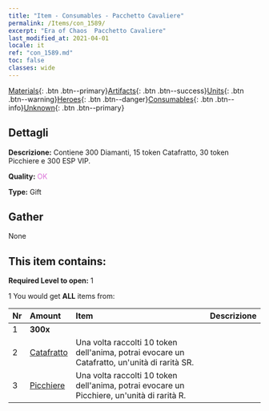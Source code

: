 ```yaml
---
title: "Item - Consumables - Pacchetto Cavaliere"
permalink: /Items/con_1589/
excerpt: "Era of Chaos  Pacchetto Cavaliere"
last_modified_at: 2021-04-01
locale: it
ref: "con_1589.md"
toc: false
classes: wide
---
```

 [Materials](/it/Items/){: .btn .btn--primary}[Artifacts](/it/Items/Artifacts/){: .btn .btn--success}[Units](/it/Items/Units/){: .btn .btn--warning}[Heroes](/it/Items/Heroes/){: .btn .btn--danger}[Consumables](/it/Items/Consumables/){: .btn .btn--info}[Unknown](/it/Items/Unknown/){: .btn .btn--primary}

## Dettagli
 **Descrizione:** Contiene 300 Diamanti, 15 token Catafratto, 30 token Picchiere e 300 ESP VIP.

 **Quality:** <span style="color: #DA70D6">OK</span>

 **Type:** Gift

## Gather

  None

## This item contains:

 **Required Level to open:** 1

 1 You would get **ALL** items  from:

  | Nr | Amount |     Item    | Descrizione |
  |:---|:-------|:------------|:-----------:|
  | 1 |  **300x** | <i class="fas fa-gem"/> |  | 
  | 2 | [Catafratto](/it/Items/unt_195/) | Una volta raccolti 10 token dell'anima, potrai evocare un Catafratto, un'unità di rarità SR. | 
  | 3 | [Picchiere](/it/Items/unt_190/) | Una volta raccolti 10 token dell'anima, potrai evocare un Picchiere, un'unità di rarità R. | 

